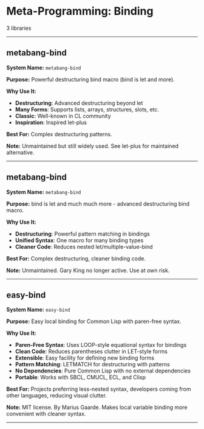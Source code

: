 # Meta-Programming: Binding

3 libraries

---

## metabang-bind

**System Name:** `metabang-bind`

**Purpose:** Powerful destructuring bind macro (bind is let and more).

**Why Use It:**
- **Destructuring**: Advanced destructuring beyond let
- **Many Forms**: Supports lists, arrays, structures, slots, etc.
- **Classic**: Well-known in CL community
- **Inspiration**: Inspired let-plus

**Best For:** Complex destructuring patterns.

**Note:** Unmaintained but still widely used. See let-plus for maintained alternative.

---


## metabang-bind

**System Name:** `metabang-bind`

**Purpose:** bind is let and much much more - advanced destructuring bind macro.

**Why Use It:**
- **Destructuring**: Powerful pattern matching in bindings
- **Unified Syntax**: One macro for many binding types
- **Cleaner Code**: Reduces nested let/multiple-value-bind

**Best For:** Complex destructuring, cleaner binding code.

**Note:** Unmaintained. Gary King no longer active. Use at own risk.

---


## easy-bind

**System Name:** `easy-bind`

**Purpose:** Easy local binding for Common Lisp with paren-free syntax.

**Why Use It:**
- **Paren-Free Syntax**: Uses LOOP-style equational syntax for bindings
- **Clean Code**: Reduces parentheses clutter in LET-style forms
- **Extensible**: Easy facility for defining new binding forms
- **Pattern Matching**: LETMATCH for destructuring with patterns
- **No Dependencies**: Pure Common Lisp with no external dependencies
- **Portable**: Works with SBCL, CMUCL, ECL, and Clisp

**Best For:** Projects preferring less-nested syntax, developers coming from other languages, reducing visual clutter.

**Note:** MIT license. By Marius Gaarde. Makes local variable binding more convenient with cleaner syntax.

---



